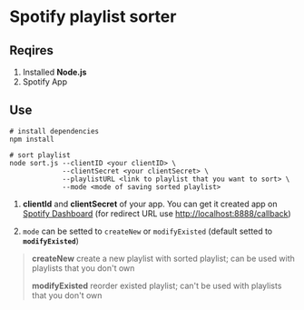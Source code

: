 # Spotify playlist sorter

## Reqires
1. Installed **Node.js**
2. Spotify App

## Use
```shell
# install dependencies
npm install

# sort playlist
node sort.js --clientID <your clientID> \
             --clientSecret <your clientSecret> \
             --playlistURL <link to playlist that you want to sort> \
             --mode <mode of saving sorted playlist>
```

1. **clientId** and **clientSecret** of your app. You can get it created app on [Spotify Dashboard](https://developer.spotify.com/dashboard) (for redirect URL use <http://localhost:8888/callback>)

2. `mode` can be setted to `createNew` or `modifyExisted` (default setted to **`modifyExisted`**)
>**createNew** create a new playlist with sorted playlist; can be used with playlists that you don't own
> 
>**modifyExisted** reorder existed playlist; can't be used with playlists that you don't own
